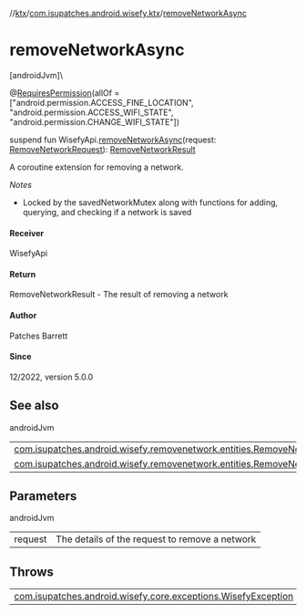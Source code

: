 //[ktx](../../index.md)/[com.isupatches.android.wisefy.ktx](index.md)/[removeNetworkAsync](remove-network-async.md)

# removeNetworkAsync

[androidJvm]\

@[RequiresPermission](https://developer.android.com/reference/kotlin/androidx/annotation/RequiresPermission.html)(allOf = [&quot;android.permission.ACCESS_FINE_LOCATION&quot;, &quot;android.permission.ACCESS_WIFI_STATE&quot;, &quot;android.permission.CHANGE_WIFI_STATE&quot;])

suspend fun WisefyApi.[removeNetworkAsync](remove-network-async.md)(request: [RemoveNetworkRequest](../../../removenetwork/removenetwork/com.isupatches.android.wisefy.removenetwork.entities/-remove-network-request/index.md)): [RemoveNetworkResult](../../../removenetwork/removenetwork/com.isupatches.android.wisefy.removenetwork.entities/-remove-network-result/index.md)

A coroutine extension for removing a network.

*Notes*

- 
   Locked by the savedNetworkMutex along with functions for adding, querying, and checking if a network is saved

#### Receiver

WisefyApi

#### Return

RemoveNetworkResult - The result of removing a network

#### Author

Patches Barrett

#### Since

12/2022, version 5.0.0

## See also

androidJvm

| | |
|---|---|
| [com.isupatches.android.wisefy.removenetwork.entities.RemoveNetworkRequest](../../../removenetwork/removenetwork/com.isupatches.android.wisefy.removenetwork.entities/-remove-network-request/index.md) |  |
| [com.isupatches.android.wisefy.removenetwork.entities.RemoveNetworkResult](../../../removenetwork/removenetwork/com.isupatches.android.wisefy.removenetwork.entities/-remove-network-result/index.md) |  |

## Parameters

androidJvm

| | |
|---|---|
| request | The details of the request to remove a network |

## Throws

| | |
|---|---|
| [com.isupatches.android.wisefy.core.exceptions.WisefyException](../../../core/core/com.isupatches.android.wisefy.core.exceptions/-wisefy-exception/index.md) |  |
